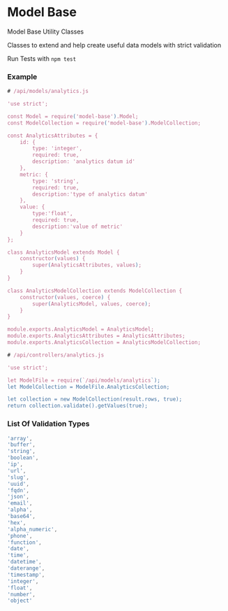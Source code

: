 # Model Base

Model Base Utility Classes

Classes to  extend and help create useful data models with strict validation

Run Tests with `npm test`

### Example

```javascript
# /api/models/analytics.js

'use strict';

const Model = require('model-base').Model;
const ModelCollection = require('model-base').ModelCollection;

const AnalyticsAttributes = {
	id: {
		type: 'integer',
		required: true,
		description: 'analytics datum id'
	},
	metric: {
		type: 'string',
		required: true,
		description:'type of analytics datum'
	},
	value: {
		type:'float',
		required: true,
		description:'value of metric'
	}
};

class AnalyticsModel extends Model {
	constructor(values) {
		super(AnalyticsAttributes, values);
	}
}

class AnalyticsModelCollection extends ModelCollection {
	constructor(values, coerce) {
		super(AnalyticsModel, values, coerce);
	}
}

module.exports.AnalyticsModel = AnalyticsModel;
module.exports.AnalyticsAttributes = AnalyticsAttributes;
module.exports.AnalyticsCollection = AnalyticsModelCollection;
```

```javascript
# /api/controllers/analytics.js

'use strict';

let ModelFile = require(`/api/models/analytics`);
let ModelCollection = ModelFile.AnalyticsCollection;

let collection = new ModelCollection(result.rows, true);
return collection.validate().getValues(true);
```

### List Of Validation Types

```javascript
'array',
'buffer',
'string',
'boolean',
'ip',
'url',
'slug',
'uuid',
'fqdn',
'json',
'email',
'alpha',
'base64',
'hex',
'alpha_numeric',
'phone',
'function',
'date',
'time',
'datetime',
'daterange',
'timestamp',
'integer',
'float',
'number',
'object'
  ```



